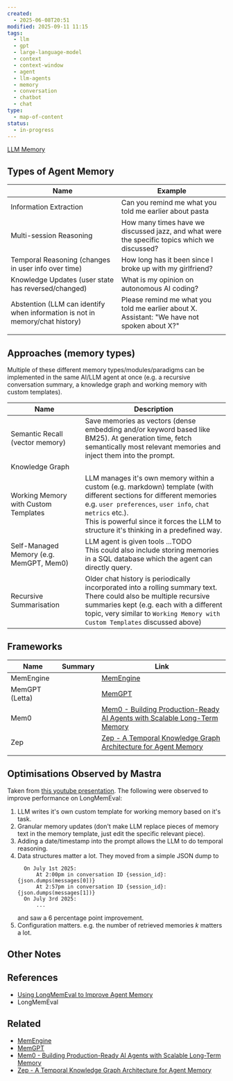 ```yaml
---
created:
  - 2025-06-08T20:51
modified: 2025-09-11 11:15
tags:
  - llm
  - gpt
  - large-language-model
  - context
  - context-window
  - agent
  - llm-agents
  - memory
  - conversation
  - chatbot
  - chat
type:
  - map-of-content
status:
  - in-progress
---
```

[LLM Memory](LLM%20Memory.md)

## Types of Agent Memory

| Name                                                                         | Example                                                                                        |
| ---------------------------------------------------------------------------- | ---------------------------------------------------------------------------------------------- |
| Information Extraction                                                       | Can you remind me what you told me earlier about pasta                                         |
| Multi-session Reasoning                                                      | How many times have we discussed jazz, and what were the specific topics which we discussed?   |
| Temporal Reasoning (changes in user info over time)                          | How long has it been since I broke up with my girlfriend?                                      |
| Knowledge Updates (user state has reversed/changed)                          | What is my opinion on autonomous AI coding?                                                    |
| Abstention (LLM can identify when information is not in memory/chat history) | Please remind me what you told me earlier about X.<br>Assistant: "We have not spoken about X?" |
|                                                                              |                                                                                                |

## Approaches (memory types)

Multiple of these different memory types/modules/paradigms can be implemented in the same AI/LLM agent at once (e.g. a recursive conversation summary, a knowledge graph and working memory with custom templates).

| Name                                    | Description                                                                                                                                                                                                                                                                  |
| --------------------------------------- | ---------------------------------------------------------------------------------------------------------------------------------------------------------------------------------------------------------------------------------------------------------------------------- |
| Semantic Recall (vector memory)         | Save memories as vectors (dense embedding and/or keyword based like BM25). At generation time, fetch semantically most relevant memories and inject them into the prompt.                                                                                                    |
| Knowledge Graph                         |                                                                                                                                                                                                                                                                              |
| Working Memory with Custom Templates    | LLM manages it's own memory within a custom (e.g. markdown) template (with different sections for different memories e.g. `user preferences`, `user info`, `chat metrics` etc.).<br>This is powerful since it forces the LLM to structure it's thinking in a predefined way. |
| Self-Managed Memory (e.g. MemGPT, Mem0) | LLM agent is given tools ...TODO<br>This could also include storing memories in a SQL database which the agent can directly query.                                                                                                                                           |
| Recursive Summarisation                 | Older chat history is periodically incorporated into a rolling summary text.<br>There could also be multiple recursive summaries kept (e.g. each with a different topic, very similar to `Working Memory with Custom Templates` discussed above)                             |

## Frameworks 

| Name           | Summary | Link                                                                                                                                                                        |
| -------------- | ------- | --------------------------------------------------------------------------------------------------------------------------------------------------------------------------- |
| MemEngine      |         | [MemEngine](MemEngine.md)                                                                                                                                                   |
| MemGPT (Letta) |         | [MemGPT](MemGPT.md)                                                                                                                                                         |
| Mem0           |         | [Mem0 - Building Production-Ready AI Agents with Scalable Long-Term Memory](Mem0%20-%20Building%20Production-Ready%20AI%20Agents%20with%20Scalable%20Long-Term%20Memory.md) |
| Zep            |         | [Zep - A Temporal Knowledge Graph Architecture for Agent Memory](Zep%20-%20A%20Temporal%20Knowledge%20Graph%20Architecture%20for%20Agent%20Memory.md)                       |
|                |         |                                                                                                                                                                             |

## Optimisations Observed by Mastra

Taken from [this youtube presentation](https://www.youtube.com/watch?v=FTokJt1ioeg).
The following were observed to improve performance on LongMemEval:
1. LLM writes it's own custom template for working memory based on it's task.
2. Granular memory updates (don't make LLM replace pieces of memory text in the memory template, just edit the specific relevant piece).
3. Adding a date/timestamp into the prompt allows the LLM to do temporal reasoning.
4. Data structures matter a lot. They moved from a simple JSON dump to
   ```
	 On July 1st 2025:
		 At 2:00pm in conversation ID {session_id}: {json.dumps(messages[0])}
		 At 2:57pm in conversation ID {session_id}: {json.dumps(messages[1])}
	 On July 3rd 2025:
		 ...
	 ```
	 and saw a 6 percentage point improvement.
 5. Configuration matters. e.g. the number of retrieved memories *k* matters a lot.

## Other Notes
## References
* [Using LongMemEval to Improve Agent Memory](https://www.youtube.com/watch?v=FTokJt1ioeg)
* LongMemEval
## Related
* [MemEngine](MemEngine.md)
* [MemGPT](MemGPT.md)
* [Mem0 - Building Production-Ready AI Agents with Scalable Long-Term Memory](Mem0%20-%20Building%20Production-Ready%20AI%20Agents%20with%20Scalable%20Long-Term%20Memory.md)
* [Zep - A Temporal Knowledge Graph Architecture for Agent Memory](Zep%20-%20A%20Temporal%20Knowledge%20Graph%20Architecture%20for%20Agent%20Memory.md)